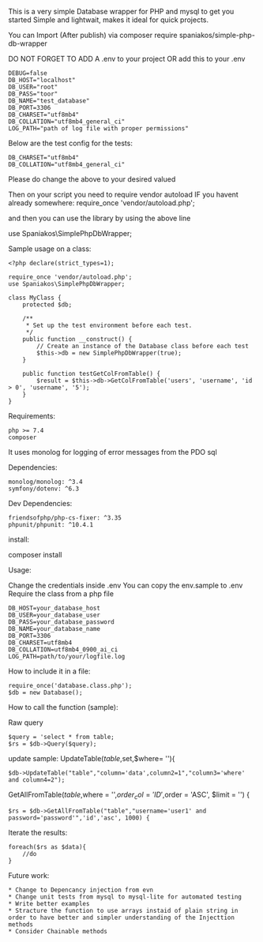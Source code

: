 This is a very simple Database wrapper for PHP and mysql to get you started
Simple and lightwait, makes it ideal for quick projects.

You can Import (After publish) via
composer require spaniakos/simple-php-db-wrapper

DO NOT FORGET TO ADD A .env to your project
OR add this to your .env

```
DEBUG=false
DB_HOST="localhost"
DB_USER="root"
DB_PASS="toor"
DB_NAME="test_database"
DB_PORT=3306
DB_CHARSET="utf8mb4"
DB_COLLATION="utf8mb4_general_ci"
LOG_PATH="path of log file with proper permissions"
```
Below are the test config for the tests:
```
DB_CHARSET="utf8mb4"
DB_COLLATION="utf8mb4_general_ci"
```
Please do change the above to your desired valued

Then on your script you need to require vendor autoload IF you havent already somewhere:
require_once 'vendor/autoload.php';

and then you can use the library by using the above line

use Spaniakos\SimplePhpDbWrapper;

Sample usage on a class:
```
<?php declare(strict_types=1);

require_once 'vendor/autoload.php';
use Spaniakos\SimplePhpDbWrapper;

class MyClass {
    protected $db;

    /**
     * Set up the test environment before each test.
     */
    public function __construct() {
        // Create an instance of the Database class before each test
        $this->db = new SimplePhpDbWrapper(true);
    }

    public function testGetColFromTable() {
        $result = $this->db->GetColFromTable('users', 'username', 'id > 0', 'username', '5');
    }
}
```
Requirements:
```
php >= 7.4
composer
```

It uses monolog for logging of error messages from the PDO sql

Dependencies:
```
monolog/monolog: ^3.4
symfony/dotenv: ^6.3
```

Dev Dependencies:
```
friendsofphp/php-cs-fixer: ^3.35
phpunit/phpunit: ^10.4.1
```

install:

composer install

Usage:

Change the credentials inside .env
You can copy the env.sample to .env 
Require the class from a php file

```
DB_HOST=your_database_host
DB_USER=your_database_user
DB_PASS=your_database_password
DB_NAME=your_database_name
DB_PORT=3306
DB_CHARSET=utf8mb4
DB_COLLATION=utf8mb4_0900_ai_ci
LOG_PATH=path/to/your/logfile.log
```
How to include it in a file:
```
require_once('database.class.php');
$db = new Database();
```

How to call the function (sample):

Raw query
```
$query = 'select * from table;
$rs = $db->Query($query);
```

update sample:
UpdateTable($table,$set,$where= ''){
```
$db->UpdateTable("table","column='data',column2=1","column3='where' and column4=2");
```

GetAllFromTable($table,$where = '',$order_col = 'ID',$order = 'ASC', $limit = '') {
```
$rs = $db->GetAllFromTable("table","username='user1' and password='password'",'id','asc', 1000) {
```

Iterate the results:
```
foreach($rs as $data){
    //do
}
```

Future work:
```
* Change to Depencancy injection from evn
* Change unit tests from mysql to mysql-lite for automated testing
* Write better examples
* Stracture the function to use arrays instaid of plain string in order to have better and simpler understanding of the Injecttion methods
* Consider Chainable methods
```
